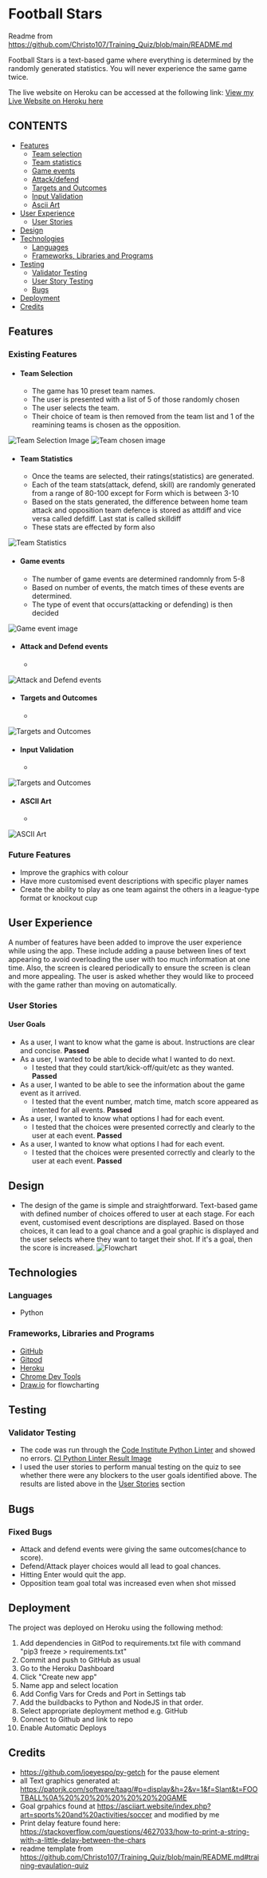 # Football Stars
Readme from https://github.com/Christo107/Training_Quiz/blob/main/README.md

Football Stars is a text-based game where everything is determined by the randomly generated statistics. You will never experience the same game twice.

The live website on Heroku can be accessed at the following link: [View my Live Website on Heroku here](https://football-stars.herokuapp.com/)

## CONTENTS

* [Features](#features)
    *  [Team selection](#team-selection)
    *  [Team statistics](#team-statistics)
    *  [Game events](#game-events)
    *  [Attack/defend](#attack-and-defend-events)
    *  [Targets and Outcomes](#targets-and-outcomes)
    *  [Input Validation](#input-validation)
    *  [Ascii Art](#ascii-art)
* [User Experience](#user-experience)
    *  [User Stories](#user-stories)
* [Design](#design)
* [Technologies](#technologies)   
    *  [Languages](#languages)
    *  [Frameworks, Libraries and Programs](#frameworks-libraries-and-programs)
* [Testing](#testing)
    * [Validator Testing](#validator-testing)
    * [User Story Testing](#user-story-testing)
    * [Bugs](#bugs)
* [Deployment](#deployment)
* [Credits](#credits)

## Features

### Existing Features
- #### **Team Selection**
    - The game has 10 preset team names.
    - The user is presented with a list of 5 of those randomly chosen
    - The user selects the team.
    - Their choice of team is then removed from the team list and 1 of the reamining teams is chosen as the opposition.

![Team Selection Image]()
![Team chosen image]()

- #### **Team Statistics**
    - Once the teams are selected, their ratings(statistics) are generated.
    - Each of the team stats(attack, defend, skill) are randomly generated from a range of 80-100 except for Form which is between 3-10
    - Based on the stats generated, the difference between home team attack and opposition team defence is stored as attdiff and vice versa called defdiff. Last stat is called skilldiff
    - These stats are effected by form also
    
![Team Statistics]()

- #### **Game events**
    - The number of game events are determined randomnly from 5-8
    - Based on number of events, the match times of these events are determined.
    - The type of event that occurs(attacking or defending) is then decided

![Game event image]()

- #### **Attack and Defend events**
    - 

![Attack and Defend events]()

- #### **Targets and Outcomes**
    -  

![Targets and Outcomes]()

- #### **Input Validation**
    -  

![Targets and Outcomes]()

- #### **ASCII Art**
    -  

![ASCII Art]()

### Future Features
- Improve the graphics with colour
- Have more customised event descriptions with specific player names
- Create the ability to play as one team against the others in a league-type format or knockout cup

## User Experience
A number of features have been added to improve the user experience while using the app. These include adding a pause between lines of text appearing to avoid overloading the user with too much information at one time. Also, the screen is cleared periodically to ensure the screen is clean and more appealing. The user is asked whether they would like to proceed with the game rather than moving on automatically.

### User Stories
#### User Goals
- As a user, I want to know what the game is about. Instructions are clear and concise. **Passed**
- As a user, I wanted to be able to decide what I wanted to do next.
    * I tested that they could start/kick-off/quit/etc as they wanted. **Passed**
- As a user, I wanted to be able to see the information about the game event as it arrived.
    * I tested that the event number, match time, match score appeared as intented for all events. **Passed**
- As a user, I wanted to know what options I had for each event.
    * I tested that the choices were presented correctly and clearly to the user at each event. **Passed**
- As a user, I wanted to know what options I had for each event.
    * I tested that the choices were presented correctly and clearly to the user at each event. **Passed**

## Design
- The design of the game is simple and straightforward. Text-based game with defined number of choices offered to user at each stage. For each event, customised event descriptions are displayed. Based on those choices, it can lead to a goal chance and a goal graphic is displayed and the user selects where they want to target their shot. If it's a goal, then the score is increased.
![Flowchart](./readmeimg/footballgame.drawio.png)

## Technologies

### Languages
- Python

### Frameworks, Libraries and Programs
- [GitHub](https://github.com)
- [Gitpod](https://gitpod.io/workspaces)
- [Heroku](https://www.heroku.com)
- [Chrome Dev Tools](https://www.google.com/intl/en_ie/chrome/)
- [Draw.io](https://app.diagrams.net/) for flowcharting

## Testing

### Validator Testing
- The code was run through the [Code Institute Python Linter](https://pep8ci.herokuapp.com/) and showed no errors.
[CI Python Linter Result Image]()
- I used the user stories to perform manual testing on the quiz to see whether there were any blockers to the user goals identified above. The results are listed above in the [User Stories](#user-stories) section

## Bugs
### Fixed Bugs
- Attack and defend events were giving the same outcomes(chance to score).
- Defend/Attack player choices would all lead to goal chances.
- Hitting Enter would quit the app.
- Opposition team goal total was increased even when shot missed

## Deployment
The project was deployed on Heroku using the following method:
1. Add dependencies in GitPod to requirements.txt file with command "pip3 freeze > requirements.txt"
2. Commit and push to GitHub as usual
3. Go to the Heroku Dashboard
4. Click "Create new app"
5. Name app and select location
6. Add Config Vars for Creds and Port in Settings tab
7. Add the buildbacks to Python and NodeJS in that order.
8. Select appropriate deployment method e.g. GitHub
9. Connect to Github and link to repo
10. Enable Automatic Deploys

## Credits
- https://github.com/joeyespo/py-getch for the pause element
- all Text graphics generated at: https://patorjk.com/software/taag/#p=display&h=2&v=1&f=Slant&t=FOOTBALL%0A%20%20%20%20%20%20%20GAME
- Goal grpahics found at https://asciiart.website/index.php?art=sports%20and%20activities/soccer and modified by me
- Print delay feature found here: https://stackoverflow.com/questions/4627033/how-to-print-a-string-with-a-little-delay-between-the-chars
- readme template from https://github.com/Christo107/Training_Quiz/blob/main/README.md#training-evaulation-quiz